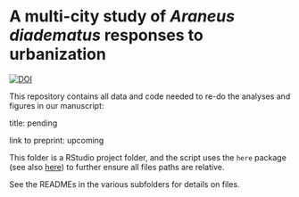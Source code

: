 # A multi-city study of _Araneus diadematus_ responses to urbanization

[](https://github.com/mdahirel/urban-snail-parasites-2022#a-study-of-cornu-aspersum-snails-and-their-parasites-in-an-urban-context)

[![DOI](https://zenodo.org/badge/DOI/10.5281/zenodo.14809653.svg)](https://doi.org/10.5281/zenodo.14809653)

This repository contains all data and code needed to re-do the analyses and figures in our manuscript:

title: pending

link to preprint: upcoming

This folder is a RStudio project folder, and the script uses the `here` package (see also [here](https://github.com/jennybc/here_here)) to further ensure all files paths are relative.  

See the READMEs in the various subfolders for details on files.
